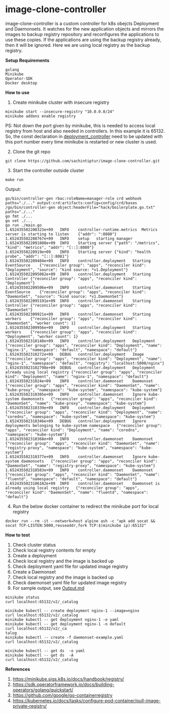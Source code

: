 # image-clone-controller

image-clone-controller is a custom controller for k8s obejcts Deployment and Daemonsets. 
It watches for the new application objects and mirrors the images to backup registry
repository and reconfigures the applications to use these copies. If the applications 
are using the backup registry already, then it will be ignored. Here we are using local
registry as the backup registry. 

**Setup Requirements**

```
golang
Minikube
Operator-SDK
Docker desktop
```

**How to use**

1. Create minikube cluster with insecure registry

```
minikube start --insecure-registry "10.0.0.0/24"
minikube addons enable registry
```
PS: Not down the port given by minikube, this is needed to access local registry from host and also needed in controllers. 
In this example it is 65132. So, the const declaration in [deployment_controller](controllers/deployment_controller.go) need to be updated with this port number every time minikube
is restarted or new cluster is used.

2. Clone the git repo
 ```
git clone https://github.com/sachintiptur/image-clone-controller.git
```
3. Start the controller outside cluster

```
make run
```
Output:
```
go/bin/controller-gen rbac:roleName=manager-role crd webhook paths="./..." output:crd:artifacts:config=config/crd/bases
/go/bin/controller-gen object:headerFile="hack/boilerplate.go.txt" paths="./..."
go fmt ./...
go vet ./...
go run ./main.go
1.652435502208323e+09	INFO	controller-runtime.metrics	Metrics server is starting to listen	{"addr": ":8080"}
1.652435502208767e+09	INFO	setup	starting manager
1.6524355022091808e+09	INFO	Starting server	{"path": "/metrics", "kind": "metrics", "addr": "[::]:8080"}
1.65243550220919e+09	INFO	Starting server	{"kind": "health probe", "addr": "[::]:8081"}
1.652435502209484e+09	INFO	controller.deployment	Starting EventSource	{"reconciler group": "apps", "reconciler kind": "Deployment", "source": "kind source: *v1.Deployment"}
1.6524355022095082e+09	INFO	controller.deployment	Starting Controller	{"reconciler group": "apps", "reconciler kind": "Deployment"}
1.652435502209506e+09	INFO	controller.daemonset	Starting EventSource	{"reconciler group": "apps", "reconciler kind": "DaemonSet", "source": "kind source: *v1.DaemonSet"}
1.6524355022095191e+09	INFO	controller.daemonset	Starting Controller	{"reconciler group": "apps", "reconciler kind": "DaemonSet"}
1.652435502309921e+09	INFO	controller.daemonset	Starting workers	{"reconciler group": "apps", "reconciler kind": "DaemonSet", "worker count": 1}
1.652435502309956e+09	INFO	controller.deployment	Starting workers	{"reconciler group": "apps", "reconciler kind": "Deployment", "worker count": 1}
1.652435502310148e+09	INFO	controller.deployment	Deployment	{"reconciler group": "apps", "reconciler kind": "Deployment", "name": "nginx-1", "namespace": "default", "namespace": "default"}
1.652435502310272e+09	DEBUG	controller.deployment	Image	{"reconciler group": "apps", "reconciler kind": "Deployment", "name": "nginx-1", "namespace": "default", "registry": "localhost:5000/nginx"}
1.6524355023102798e+09	DEBUG	controller.deployment	Deployment already using local registry	{"reconciler group": "apps", "reconciler kind": "Deployment", "name": "nginx-1", "namespace": "default"}
1.65243550231024e+09	INFO	controller.daemonset	Daemonset	{"reconciler group": "apps", "reconciler kind": "DaemonSet", "name": "kube-proxy", "namespace": "kube-system", "namespace": "kube-system"}
1.652435502310305e+09	INFO	controller.daemonset	Ignore kube-system daemonsets	{"reconciler group": "apps", "reconciler kind": "DaemonSet", "name": "kube-proxy", "namespace": "kube-system"}
1.652435502310339e+09	INFO	controller.deployment	Deployment	{"reconciler group": "apps", "reconciler kind": "Deployment", "name": "coredns", "namespace": "kube-system", "namespace": "kube-system"}
1.652435502310346e+09	DEBUG	controller.deployment	Ignore deployments belonging to kube-system namespace	{"reconciler group": "apps", "reconciler kind": "Deployment", "name": "coredns", "namespace": "kube-system"}
1.652435502310368e+09	INFO	controller.daemonset	Daemonset	{"reconciler group": "apps", "reconciler kind": "DaemonSet", "name": "registry-proxy", "namespace": "kube-system", "namespace": "kube-system"}
1.652435502310377e+09	INFO	controller.daemonset	Ignore kube-system daemonsets	{"reconciler group": "apps", "reconciler kind": "DaemonSet", "name": "registry-proxy", "namespace": "kube-system"}
1.652435502310583e+09	INFO	controller.daemonset	Daemonset	{"reconciler group": "apps", "reconciler kind": "DaemonSet", "name": "fluentd", "namespace": "default", "namespace": "default"}
1.6524355023106182e+09	INFO	controller.daemonset	Daemonset is already using local registry	{"reconciler group": "apps", "reconciler kind": "DaemonSet", "name": "fluentd", "namespace": "default"}
```

4. Run the below docker container to redirect the minikube port for local registry

```
docker run --rm -it --network=host alpine ash -c "apk add socat && socat TCP-LISTEN:5000,reuseaddr,fork TCP:$(minikube ip):65132"
```

**How to test**

1. Check cluster status
2. Check local registry contents for empty
3. Create a deployment
4. Check local registry and the image is backed up
5. Check deployment yaml file for updated image registry
6. Create a Daemonset
7. Check local registry and the image is backed up
8. Check daemonset yaml file for updated image registry
9. For sample output, see [Output.md](Output.md)

```
minikube status
curl localhost:65132/v2/_catalog

minikube kubectl -- create deployment nginx-1 --image=nginx
curl localhost:65132/v2/_catalog
minikube kubectl -- get deployment nginx-1 -o yaml
minikube kubectl -- get deployment nginx-1 -n default
curl localhost:65132/v2/_ca
talog
minikube kubectl -- create -f daemonset-example.yaml
curl localhost:65132/v2/_catalog

minikube kubectl -- get ds  -o yaml
minikube kubectl -- get ds  -A
curl localhost:65132/v2/_catalog
```

**References**

1. https://minikube.sigs.k8s.io/docs/handbook/registry/
2. https://sdk.operatorframework.io/docs/building-operators/golang/quickstart/
3. https://github.com/google/go-containerregistry
4. https://kubernetes.io/docs/tasks/configure-pod-container/pull-image-private-registry/
